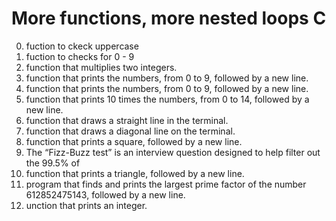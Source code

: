 # More functions, more nested loops C
0. fuction to ckeck uppercase
1. fuction to checks for 0 - 9
2. function that multiplies two integers.
3. function that prints the numbers, from 0 to 9, followed by a new line.
4. function that prints the numbers, from 0 to 9, followed by a new line.
5. function that prints 10 times the numbers, from 0 to 14, followed by a new line.
6. function that draws a straight line in the terminal.
7. function that draws a diagonal line on the terminal.
8. function that prints a square, followed by a new line.
9. The “Fizz-Buzz test” is an interview question designed to help filter out the 99.5% of
10. function that prints a triangle, followed by a new line.
11. program that finds and prints the largest prime factor of the number 612852475143, followed by a new line.
12. unction that prints an integer.
